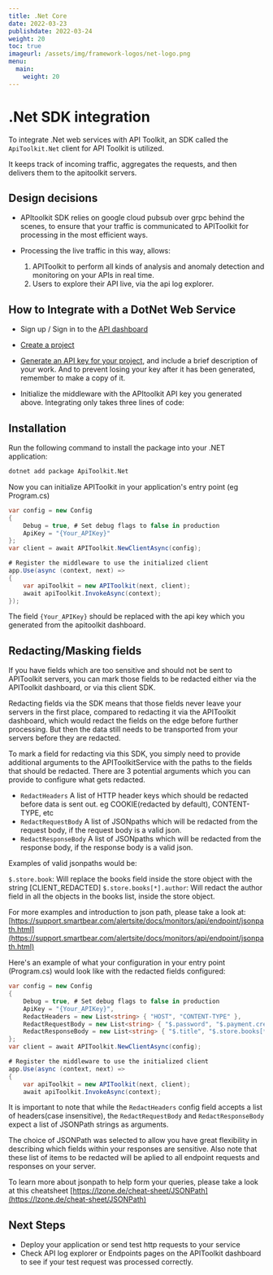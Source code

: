 ```yaml
---
title: .Net Core
date: 2022-03-23
publishdate: 2022-03-24
weight: 20
toc: true
imageurl: /assets/img/framework-logos/net-logo.png
menu:
  main:
    weight: 20
---
```


# .Net SDK integration

To integrate .Net web services with API Toolkit, an SDK called the `ApiToolkit.Net` client for API Toolkit is utilized.

It keeps track of incoming traffic, aggregates the requests, and then delivers them to the apitoolkit servers.

## Design decisions

- APItoolkit SDK relies on google cloud pubsub over grpc behind the scenes, to ensure that your traffic is communicated to APIToolkit for processing in the most efficient ways.
- Processing the live traffic in this way, allows:
  
  1. APIToolkit to perform all kinds of analysis and anomaly detection and monitoring on your APIs in real time.
  2. Users to explore their API live, via the api log explorer.

## How to Integrate with a DotNet Web Service

- Sign up / Sign in to the [API dashboard](https://app.apitoolkit.io)
   
-  [Create a project](/docs/dashboard/creating-a-project/)
   
-  [Generate an API key for your project](/docs/dashboard/generating-api-keys), and include a brief description of your work. And to prevent losing your key after it has been generated, remember to make a copy of it.
   
-  Initialize the middleware with the APItoolkit API key you generated above. Integrating only takes three lines of code:

## Installation

Run the following command to install the package into your .NET application:

```sh
dotnet add package ApiToolkit.Net
```
Now you can initialize APIToolkit in your application's entry point (eg Program.cs)

```csharp
var config = new Config
{
    Debug = true, # Set debug flags to false in production
    ApiKey = "{Your_APIKey}"
};
var client = await APIToolkit.NewClientAsync(config);

# Register the middleware to use the initialized client
app.Use(async (context, next) =>
{
    var apiToolkit = new APIToolkit(next, client);
    await apiToolkit.InvokeAsync(context);
});
```

The field `{Your_APIKey}` should be replaced with the api key which you generated from the apitoolkit dashboard.

## Redacting/Masking fields

If you have fields which are too sensitive and should not be sent to APIToolkit servers, you can mark those fields to be redacted either via the APIToolkit dashboard, or via this client SDK. 

Redacting fields via the SDK means that those fields never leave your servers in the first place, compared to redacting it via the APIToolkit dashboard, which would redact the fields on the edge before further processing. 
But then the data still needs to be transported from your servers before they are redacted.

To mark a field for redacting via this SDK, you simply need to provide additional arguments to the APIToolkitService with the paths to the fields that should be redacted. There are 3 potential arguments which you can provide to configure what gets redacted.

- `RedactHeaders` A list of HTTP header keys which should be redacted before data is sent out. eg COOKIE(redacted by default), CONTENT-TYPE, etc
- `RedactRequestBody` A list of JSONpaths which will be redacted from the request body, if the request body is a valid json.
- `RedactResponseBody` A list of JSONpaths which will be redacted from the response body, if the response body is a valid json.

Examples of valid jsonpaths would be:

`$.store.book`: Will replace the books field inside the store object with the string [CLIENT_REDACTED]
`$.store.books[*].author`: Will redact the author field in all the objects in the books list, inside the store object.

For more examples and introduction to json path, please take a look at: [https://support.smartbear.com/alertsite/docs/monitors/api/endpoint/jsonpath.html](https://support.smartbear.com/alertsite/docs/monitors/api/endpoint/jsonpath.html)

Here's an example of what your configuration in your entry point (Program.cs) would look like with the redacted fields configured:

```csharp
var config = new Config
{
    Debug = true, # Set debug flags to false in production
    ApiKey = "{Your_APIKey}",
    RedactHeaders = new List<string> { "HOST", "CONTENT-TYPE" },
    RedactRequestBody = new List<string> { "$.password", "$.payment.credit_cards[*].cvv", "$.user.addresses[*]" },
    RedactResponseBody = new List<string> { "$.title", "$.store.books[*].author" }
};
var client = await APIToolkit.NewClientAsync(config);

# Register the middleware to use the initialized client
app.Use(async (context, next) =>
{
    var apiToolkit = new APIToolkit(next, client);
    await apiToolkit.InvokeAsync(context);
```

It is important to note that while the `RedactHeaders` config field accepts a list of headers(case insensitive),
the `RedactRequestBody` and `RedactResponseBody` expect a list of JSONPath strings as arguments.

The choice of JSONPath was selected to allow you have great flexibility in describing which fields within your responses are sensitive. 
Also note that these list of items to be redacted will be aplied to all endpoint requests and responses on your server.

To learn more about jsonpath to help form your queries, please take a look at this cheatsheet [https://lzone.de/cheat-sheet/JSONPath](https://lzone.de/cheat-sheet/JSONPath)

## Next Steps

- Deploy your application or send test http requests to your service
- Check API log explorer or Endpoints pages on the APIToolkit dashboard to see if your test request was processed correctly. 


   
